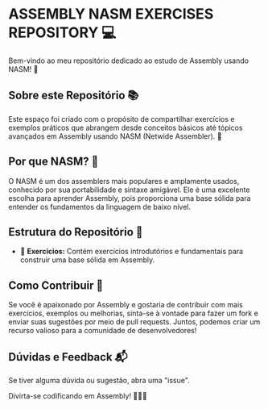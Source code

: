 # ASSEMBLY NASM EXERCISES REPOSITORY 💻

Bem-vindo ao meu repositório dedicado ao estudo de Assembly usando NASM! 👋

## Sobre este Repositório 📚

Este espaço foi criado com o propósito de compartilhar exercícios e exemplos práticos que abrangem desde conceitos básicos até tópicos avançados em Assembly usando NASM (Netwide Assembler). 🚀

## Por que NASM? 🤔

O NASM é um dos assemblers mais populares e amplamente usados, conhecido por sua portabilidade e sintaxe amigável. Ele é uma excelente escolha para aprender Assembly, pois proporciona uma base sólida para entender os fundamentos da linguagem de baixo nível.

## Estrutura do Repositório 📂

- 📁 **Exercicios:** Contém exercícios introdutórios e fundamentais para construir uma base sólida em Assembly.

## Como Contribuir 🤝

Se você é apaixonado por Assembly e gostaria de contribuir com mais exercícios, exemplos ou melhorias, sinta-se à vontade para fazer um fork e enviar suas sugestões por meio de pull requests. Juntos, podemos criar um recurso valioso para a comunidade de desenvolvedores!

## Dúvidas e Feedback 📬

Se tiver alguma dúvida ou sugestão, abra uma "issue".

Divirta-se codificando em Assembly! 👨‍💻✨
